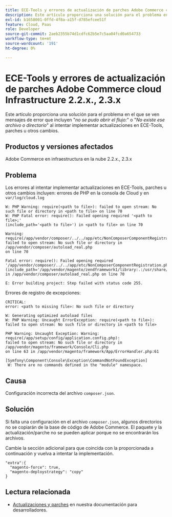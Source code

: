 ```yaml
---
title: ECE-Tools y errores de actualización de parches Adobe Commerce cloud Infrastructure 2.2.x., 2.3.x
description: Este artículo proporciona una solución para el problema en el que se ven mensajes de error que incluyen "*failed to open stream:*" o "*No existe el archivo o directorio*" al intentar implementar actualizaciones en ECE-Tools, parches u otros cambios.
exl-id: b1658001-0ffd-4f8a-a15f-d785efcee51f
feature: Cloud, Paas
role: Developer
source-git-commit: 2aeb2355b74d1cdfc62b5e7c5aa04fcd0a654733
workflow-type: tm+mt
source-wordcount: '191'
ht-degree: 0%

---
```


# ECE-Tools y errores de actualización de parches Adobe Commerce cloud Infrastructure 2.2.x., 2.3.x

Este artículo proporciona una solución para el problema en el que se ven mensajes de error que incluyen &quot;*no se pudo abrir el flujo:*&quot; o &quot;*No existe ese archivo o directorio*&quot; al intentar implementar actualizaciones en ECE-Tools, parches u otros cambios.

## Productos y versiones afectados

Adobe Commerce en infraestructura en la nube 2.2.x., 2.3.x

## Problema

Los errores al intentar implementar actualizaciones en ECE-Tools, parches u otros cambios incluyen: errores de PHP en la consola de Cloud y en `var/log/cloud.log`

```
W: PHP Warning: require(<path to file>): failed to open stream: No such file or directory in <path to file> on line 70
W: PHP Fatal error: require(): Failed opening required '<path to file>;'
(include_path='<path to file>') in <path to file> on line 70

Warning: require(/app/vendor/composer/../../app/etc/NonComposerComponentRegistration.php):
failed to open stream: No such file or directory in /app/vendor/composer/autoload_real.php
on line 70

Fatal error: require(): Failed opening required '/app/vendor/composer/../../app/etc/NonComposerComponentRegistration.php'
(include_path='/app/vendor/magento/zendframework1/library:.:/usr/share/php')
in /app/vendor/composer/autoload_real.php on line 70

E: Error building project: Step failed with status code 255.
```

Errores de registro de excepciones:

```
CRITICAL:
error: <path to missing file>: No such file or directory
```

```
W: Generating optimized autoload files
W: PHP Warning: Uncaught ErrorException: require(<path to file>):
failed to open stream: No such file or directory in <path to file>
```

```
PHP Warning: Uncaught Exception: Warning: require(/app/setup/config/application.config.php):
failed to open stream: No such file or directory in /app/vendor/magento/framework/Console/Cli.php
on line 63 in /app/vendor/magento/framework/App/ErrorHandler.php:61
```

```
[Symfony\Component\Console\Exception\CommandNotFoundException]
 W: There are no commands defined in the "module" namespace.
```

## Causa

Configuración incorrecta del archivo `composer.json`.

## Solución

Si falta una configuración en el archivo `composer.json`, algunos directorios no se copiarán de la base de código de Adobe Commerce. El paquete y la actualización/parche no se pueden aplicar porque no se encontrarán los archivos.

Cambie la sección adicional para que coincida con la proporcionada a continuación y vuelva a intentar la implementación.

```
"extra":{
  "magento-force": true,
  "magento-deploystrategy": "copy"
}
```

## Lectura relacionada

* [Actualizaciones y parches](https://experienceleague.adobe.com/en/docs/commerce-cloud-service/user-guide/develop/upgrade/best-practices) en nuestra documentación para desarrolladores.
